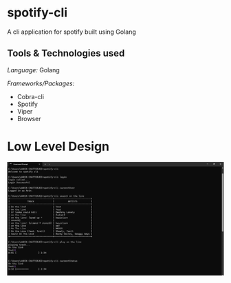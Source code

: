 # spotify-cli
A cli application for spotify built using Golang

## Tools & Technologies used
*Language:* Golang  

*Frameworks/Packages:*
* Cobra-cli
* Spotify
* Viper
* Browser


# Low Level Design

![screenshot](screenshot.png)
